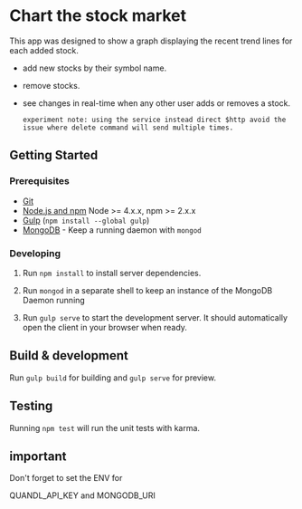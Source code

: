 # Chart the stock market

This app was designed to show a graph displaying the recent trend lines for each added stock.

* add new stocks by their symbol name.

* remove stocks.

* see changes in real-time when any other user adds or removes a stock. 

      experiment note: using the service instead direct $http avoid the issue where delete command will send multiple times. 

## Getting Started

### Prerequisites

- [Git](https://git-scm.com/)
- [Node.js and npm](nodejs.org) Node >= 4.x.x, npm >= 2.x.x
- [Gulp](http://gulpjs.com/) (`npm install --global gulp`)
- [MongoDB](https://www.mongodb.org/) - Keep a running daemon with `mongod`

### Developing

1. Run `npm install` to install server dependencies.

2. Run `mongod` in a separate shell to keep an instance of the MongoDB Daemon running

3. Run `gulp serve` to start the development server. It should automatically open the client in your browser when ready.

## Build & development

Run `gulp build` for building and `gulp serve` for preview.

## Testing

Running `npm test` will run the unit tests with karma.


## important

Don't forget to set the ENV for 

  QUANDL_API_KEY and MONGODB_URI
